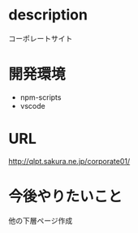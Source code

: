 # description
コーポレートサイト

# 開発環境
- npm-scripts
- vscode

# URL
http://qlpt.sakura.ne.jp/corporate01/

# 今後やりたいこと
他の下層ページ作成